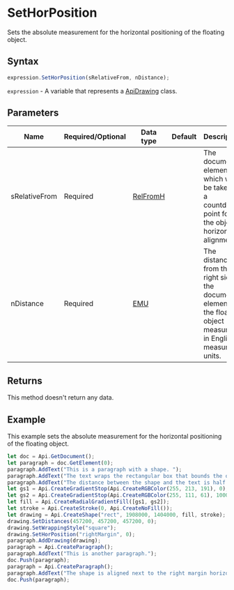 # SetHorPosition

Sets the absolute measurement for the horizontal positioning of the floating object.

## Syntax

```javascript
expression.SetHorPosition(sRelativeFrom, nDistance);
```

`expression` - A variable that represents a [ApiDrawing](../ApiDrawing.md) class.

## Parameters

| **Name** | **Required/Optional** | **Data type** | **Default** | **Description** |
| ------------- | ------------- | ------------- | ------------- | ------------- |
| sRelativeFrom | Required | [RelFromH](../../Enumeration/RelFromH.md) |  | The document element which will be taken as a countdown point for the object horizontal alignment. |
| nDistance | Required | [EMU](../../Enumeration/EMU.md) |  | The distance from the right side of the document element to the floating object measured in English measure units. |

## Returns

This method doesn't return any data.

## Example

This example sets the absolute measurement for the horizontal positioning of the floating object.

```javascript editor-docx
let doc = Api.GetDocument();
let paragraph = doc.GetElement(0);
paragraph.AddText("This is a paragraph with a shape. ");
paragraph.AddText("The text wraps the rectangular box that bounds the object. ");
paragraph.AddText("The distance between the shape and the text is half an inch (457200 English measure units).");
let gs1 = Api.CreateGradientStop(Api.CreateRGBColor(255, 213, 191), 0);
let gs2 = Api.CreateGradientStop(Api.CreateRGBColor(255, 111, 61), 100000);
let fill = Api.CreateRadialGradientFill([gs1, gs2]);
let stroke = Api.CreateStroke(0, Api.CreateNoFill());
let drawing = Api.CreateShape("rect", 1908000, 1404000, fill, stroke);
drawing.SetDistances(457200, 457200, 457200, 0);
drawing.SetWrappingStyle("square");
drawing.SetHorPosition("rightMargin", 0);
paragraph.AddDrawing(drawing);
paragraph = Api.CreateParagraph();
paragraph.AddText("This is another paragraph.");
doc.Push(paragraph);
paragraph = Api.CreateParagraph();
paragraph.AddText("The shape is aligned next to the right margin horizontally.");
doc.Push(paragraph);
```
